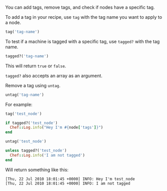 You can add tags, remove tags, and check if nodes have a specific tag.

To add a tag in your recipe, use `tag` with the tag name you want to apply to a node.

```ruby
tag('tag-name')
```

To test if a machine is tagged with a specific tag, use `tagged?` with the tag name.

```ruby
tagged?('tag-name')
```

This will return `true` or `false`.

`tagged?` also accepts an array as an argument.

Remove a tag using `untag`.

```ruby
untag('tag-name')
```

For example:

```ruby
tag('test_node')

if tagged?('test_node')
  Chef::Log.info("Hey I'm #{node['tags']}")
end

untag('test_node')

unless tagged?('test_node')
  Chef::Log.info('I am not tagged')
end
```

Will return something like this:

```none
[Thu, 22 Jul 2010 18:01:45 +0000] INFO: Hey I'm test_node
[Thu, 22 Jul 2010 18:01:45 +0000] INFO: I am not tagged
```
